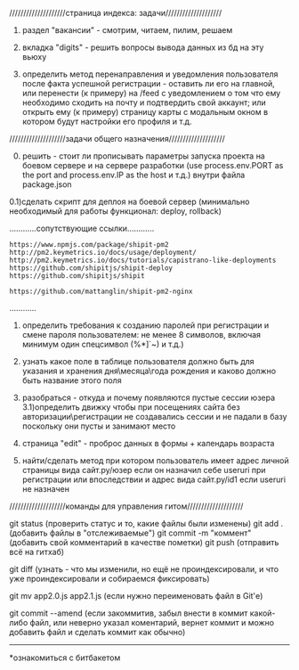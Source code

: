 

////////////////////страница индекса: задачи////////////////////

1) раздел "вакансии" - смотрим, читаем, пилим, решаем

2) вкладка "digits" - решить вопросы вывода данных из бд на эту вьюху

3) определить метод перенаправления и уведомления пользователя после факта
    успешной регистрации - оставить ли его на главной, или перенести (к примеру)
    на /feed с уведомлением о том что ему необходимо сходить на почту и подтвердить
    свой аккаунт;
    или открыть ему (к примеру) страницу карты с модальным окном в котором будут
    настройки его профиля и т.д.




////////////////////задачи общего назначения////////////////////

0)  решить - стоит ли прописывать параметры запуска проекта на боевом сервере
    и на сервере разработки (use process.env.PORT as the port and process.env.IP
    as the host и т.д.) внутри файла package.json
    
0.1)сделать скрипт для деплоя на боевой сервер (минимально необходимый для 
    работы функционал: deploy, rollback)
    
............сопутствующие ссылки............
    
    https://www.npmjs.com/package/shipit-pm2
    http://pm2.keymetrics.io/docs/usage/deployment/
    http://pm2.keymetrics.io/docs/tutorials/capistrano-like-deployments
    https://github.com/shipitjs/shipit-deploy
    https://github.com/shipitjs/shipit
    
    https://github.com/mattanglin/shipit-pm2-nginx
    
    
............


1)  определить требования к созданию паролей при регистрации и смене пароля
    пользователем: не менее 8 символов, включая минимум один спецсимвол (%*]`~)
    и т.д.)

2)  узнать какое поле в таблице пользователя должно быть для указания
    и хранения дня\месяца\года рождения и каково должно быть название этого поля

3)  разобраться - откуда и почему появляются пустые сессии юзера
3.1)определить движку чтобы при посещениях сайта без авторизации\регистрации не
    создавались сессии и не падали в базу поскольку они пусты и занимают место
    
4)  страница "edit" - проброс данных в формы + календарь возраста

5)  найти/сделать метод при котором пользователь имеет адрес личной страницы вида
    сайт.ру/юзер если он назначил себе useruri при регистрации или впоследствии
    и адрес вида сайт.ру/id1 если useruri не назначен




////////////////////команды для управления гитом////////////////////

git status                 (проверить статус и то, какие файлы были изменены)
git add .                  (добавить файлы в "отслеживаемые")
git commit -m "коммент"    (добавить свой комментарий в качестве пометки)
git push                   (отправить всё на гитхаб)

git diff                   (узнать - что мы изменили, но ещё не проиндексировали,
                            и что уже проиндексировали и собираемся фиксировать)
                         
git mv app2.0.js app2.1.js (если нужно переименовать файл в Git'е)

git commit --amend         (если закоммитив, забыл внести в коммит какой-либо
                            файл, или неверно указал коментарий, вернет коммит
                            и можно добавить файл и сделать коммит как обычно)


_________




*ознакомиться с битбакетом

